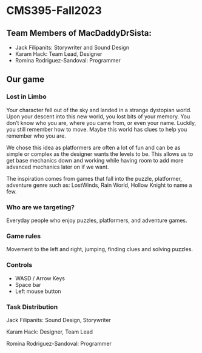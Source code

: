 # CMS395-Fall2023

## Team Members of MacDaddyDrSista:
- Jack Filipanits: Storywriter and Sound Design
- Karam Hack: Team Lead, Designer
- Romina Rodriguez-Sandoval: Programmer

## Our game
### Lost in Limbo
Your character fell out of the sky and landed in a strange dystopian world. Upon your descent into this new world, you lost bits of your memory. You don’t know who you are, where you came from, or even your name. Luckily, you still remember how to move. Maybe this world has clues to help you remember who you are.

We chose this idea as platformers are often a lot of fun and can be as simple or complex as the designer wants the levels to be. This allows us to get base mechanics down and working while having room to add more advanced mechanics later on if we want.

The inspiration comes from games that fall into the puzzle, platformer, adventure genre such as: LostWinds, Rain World, Hollow Knight to name a few.

### Who are we targeting?
Everyday people who enjoy puzzles, platformers, and adventure games.

### Game rules
Movement to the left and right, jumping, finding clues and solving puzzles.

### Controls
- WASD / Arrow Keys
- Space bar
- Left mouse button

### Task Distribution
Jack Filipanits: Sound Design, Storywriter

Karam Hack: Designer, Team Lead

Romina Rodriguez-Sandoval: Programmer
